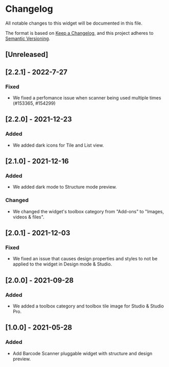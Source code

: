 # Changelog

All notable changes to this widget will be documented in this file.

The format is based on [Keep a Changelog](https://keepachangelog.com/en/1.0.0/), and this project adheres to [Semantic Versioning](https://semver.org/spec/v2.0.0.html).

## [Unreleased]

## [2.2.1] - 2022-7-27

### Fixed

-   We fixed a perfomance issue when scanner being used multiple times (#153365, #154299)

## [2.2.0] - 2021-12-23

### Added

-   We added dark icons for Tile and List view.

## [2.1.0] - 2021-12-16

### Added

-   We added dark mode to Structure mode preview.

### Changed

-   We changed the widget's toolbox category from "Add-ons" to "Images, videos & files".

## [2.0.1] - 2021-12-03

### Fixed

-   We fixed an issue that causes design properties and styles to not be applied to the widget in Design mode & Studio.

## [2.0.0] - 2021-09-28

### Added

-   We added a toolbox category and toolbox tile image for Studio & Studio Pro.

## [1.0.0] - 2021-05-28

### Added

-   Add Barcode Scanner pluggable widget with structure and design preview.
